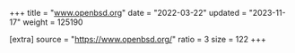+++
title = "www.openbsd.org"
date = "2022-03-22"
updated = "2023-11-17"
weight = 125190

[extra]
source = "https://www.openbsd.org/"
ratio = 3
size = 122
+++
